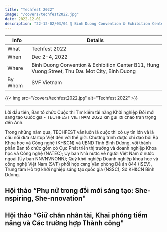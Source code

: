 ```yaml
---
title: "Techfest 2022"
image: "/covers/techfest2022.jpg"
date: 2022-12-01
description: "22-12-02/03/04 @ Binh Duong Convention & Exhibition Center"
---
```



Info | Details 
--- | ---
What | Techfest 2022
When | Dec 2-4, 2022
Where | Binh Duong Convention & Exhibition Center B11, Hung Vuong Street, Thu Dau Mot City, Binh Duong
By Whom | SVF Vietnam


{{< img src="/covers/techfest2022.jpg" alt="Techfest 2022" >}}

---


Lời đầu tiên, Ban tổ chức Cuộc thi Tìm kiếm tài năng Khởi nghiệp Đổi mới sáng tạo Quốc gia - TECHFEST VIETNAM 2022 xin gửi lời chào trân trọng đến Anh.

Trong những năm qua, TECHFEST vẫn luôn là cuộc thi có uy tín lớn và là cầu nối đưa startup Việt đến với thế giới. Chương trình được chỉ đạo bởi Bộ Khoa học và Công nghệ (KH&CN) và UBND Tỉnh Bình Dương, với thành phần Ban tổ chức gồm có Cục Phát triển thị trường và doanh nghiệp Khoa học và Công nghệ (NATEC); Ủy ban Nhà nước về người Việt Nam ở nước ngoài (Ủy ban NNVNVNONN); Quỹ khởi nghiệp Doanh nghiệp khoa học và công nghệ Việt Nam (SVF) phối hợp cùng Văn phòng Đề án 844 (ISEV), Trung tâm Hỗ trợ khởi nghiệp sáng tạo quốc gia (NSSC); Sở KH&CN Bình Dương.

## Hội thảo “Phụ nữ trong đổi mới sáng tạo: She-nspiring, She-nnovation"

## Hội thảo “Giữ chân nhân tài, Khai phóng tiềm năng và Các trường hợp Thành công"


<!-- TECHFEST Vietnam is the largest annual event for innovative start-ups organized by the Ministry of Science and Technology. 

This year's theme is "Open Innovation Ecosystem - The Next Big Think". It will be joined by:

- The Ministry of Science and Technology
- Other ministries
- People's Committee of Binh Duong Province
- International Organizations
- Investment Funds
- TECHFEST Organizing Committee
- Technology Villages and partners

There will be 2 workshops:
 -->
